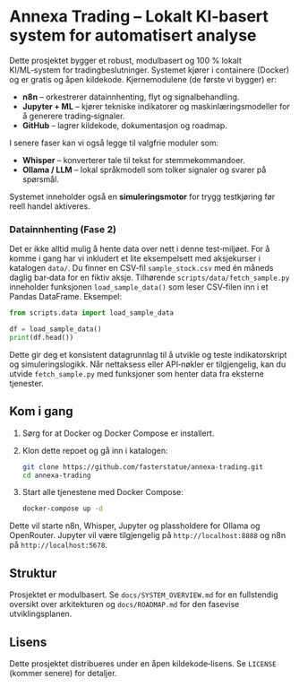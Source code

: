# Annexa Trading – Lokalt KI‑basert system for automatisert analyse

Dette prosjektet bygger et robust, modulbasert og 100 % lokalt KI/ML‑system for tradingbeslutninger.
Systemet kjører i containere (Docker) og er gratis og åpen kildekode. Kjernemodulene (de første vi bygger) er:

* **n8n** – orkestrerer datainnhenting, flyt og signalbehandling.
* **Jupyter + ML** – kjører tekniske indikatorer og maskinlæringsmodeller for å generere trading‑signaler.
* **GitHub** – lagrer kildekode, dokumentasjon og roadmap.

I senere faser kan vi også legge til valgfrie moduler som:

* **Whisper** – konverterer tale til tekst for stemmekommandoer.
* **Ollama / LLM** – lokal språkmodell som tolker signaler og svarer på spørsmål.

Systemet inneholder også en **simuleringsmotor** for trygg testkjøring før reell handel aktiveres.

### Datainnhenting (Fase 2)

Det er ikke alltid mulig å hente data over nett i denne test‑miljøet. For å komme i gang
har vi inkludert et lite eksempelsett med aksjekurser i katalogen `data/`. Du finner en
CSV‑fil `sample_stock.csv` med én måneds daglig bar‐data for en fiktiv aksje. Tilhørende
`scripts/data/fetch_sample.py` inneholder funksjonen `load_sample_data()` som leser
CSV‑filen inn i et Pandas DataFrame. Eksempel:

```python
from scripts.data import load_sample_data

df = load_sample_data()
print(df.head())
```

Dette gir deg et konsistent datagrunnlag til å utvikle og teste indikatorskript
og simuleringslogikk. Når nettaksess eller API‐nøkler er tilgjengelig, kan du
utvide `fetch_sample.py` med funksjoner som henter data fra eksterne tjenester.

## Kom i gang

1. Sørg for at Docker og Docker Compose er installert.
2. Klon dette repoet og gå inn i katalogen:

    ```bash
    git clone https://github.com/fasterstatue/annexa-trading.git
    cd annexa-trading
    ```

3. Start alle tjenestene med Docker Compose:

    ```bash
    docker-compose up -d
    ```

Dette vil starte n8n, Whisper, Jupyter og plassholdere for Ollama og OpenRouter. Jupyter vil være tilgjengelig på `http://localhost:8888` og n8n på `http://localhost:5678`.

## Struktur

Prosjektet er modulbasert. Se `docs/SYSTEM_OVERVIEW.md` for en fullstendig oversikt over arkitekturen og 
`docs/ROADMAP.md` for den fasevise utviklingsplanen.

## Lisens

Dette prosjektet distribueres under en åpen kildekode‑lisens. Se `LICENSE` (kommer senere) for detaljer.
